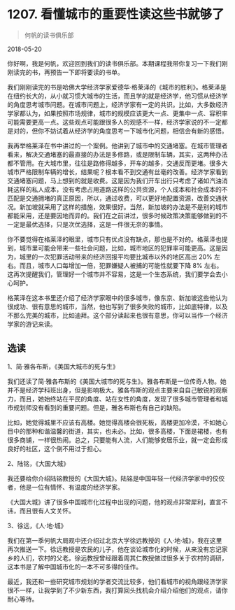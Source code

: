 # 1207. 看懂城市的重要性读这些书就够了

> 何帆的读书俱乐部

2018-05-20

你好啊，我是何帆，欢迎回到我们的读书俱乐部。本期课程我带你复习一下我们刚刚读完的书，再预告一下即将要读的书单。

我们刚刚读完的书是哈佛大学经济学家爱德华·格莱泽的《城市的胜利》。格莱泽是在纽约长大的，从小就习惯大城市的生活，而且学的就是经济学，他习惯从经济学的角度思考城市问题。在城市问题上，经济学家有一定的共识。比如，大多数经济学家都认为，如果按照市场规律，城市的规模应该更大一点、更集中一点、容积率可能需要更高一点。这些观点可能跟很多人的观感不一样，经济学家说的不一定都是对的，但你不妨试着从经济学的角度思考一下城市化问题，相信会有新的感悟。

我再举格莱泽在书中讲过的一个案例。他讲到了城市中的交通堵塞。在城市管理者看来，解决交通堵塞的最直接的办法是多修路，或是限制车辆，其实，这两种办法都不管用。在大城市里，往往是路修得越多，开车的越多，交通反而更堵。很多大城市严格限制车辆的增长，结果呢？根本看不到交通有丝毫的改善。经济学家看到交通堵塞问题，马上想到的就是收费。这是因为我们开车出行只考虑了诸如汽油消耗这样的私人成本，没有考虑占用道路这样的公共资源，个人成本和社会成本的不匹配是交通拥堵的真正原因，所以，通过收费，可以更好地配置资源，改善交通状况。新加坡就采用了这样的措施，效果很好。当然，新加坡的办法是不是别的城市都能采用，还是要因地而异的。我们在之前讲过，很多时候政策决策能够做到的不一定是最优选择，只是次优选择，这是一件很无奈的事情。

你不要觉得在格莱泽的眼里，城市只有优点没有缺点，那也是不对的。格莱泽也提到，城市里可能会带来一些社会问题，比如，城市地区的犯罪率可能更高。这是因为，城里的一次犯罪活动带来的经济回报平均要比城市以外的地区高出 20% 左右。而且，城市人口每增加一倍，犯罪嫌疑人被捕的可能性就要下降 8% 左右。这再次提醒我们，管理好一个城市并不容易，这是一个生态系统，我们要学会去小心呵护。

格莱泽在这本书里还介绍了经济学家眼中的很多城市，像东京、新加坡这些他认为很成功、很有意思的城市，当然，他也写到了很多失败的城市，比如底特律，以及不那么完美的城市，比如迪拜。这个部分读起来也很有意思，你可以当作一个经济学家的游记来读。

## 选读

1、简·雅各布斯，《美国大城市的死与生》

我们还读了简·雅各布斯的《美国大城市的死与生》。雅各布斯是一位传奇人物。她并不是经济学科班出身，但是影响极大。雅各布斯的观点主要来自自己敏锐的观察力，而且，她始终站在平民的角度、站在女性的角度，发现了很多城市管理者和城市规划师没有看到的重要问题。但是，雅各布斯也有自己的缺陷。

比如，她觉得城里不应该有高楼。她觉得高楼会很死板，高楼更加冷漠，不如她心目中的那种和谐温馨的街道，其实，也未必。比如，很多高楼，下面是裙楼，也有很多商铺，一样很热闹。总之，只要能有人流，人们能够安居乐业，就一定会形成良好的社区，这个倒不用过于担心。

2、陆铭，《大国大城》

我还要给你介绍陆铭教授的《大国大城》。陆铭是中国年轻一代经济学家中的佼佼者，他是一位有情怀、有温度的经济学家。

《大国大城》讲了很多中国城市化过程中出现的问题，他的观点非常犀利，直言不讳，而且很有人文关怀。

3、徐远，《人·地·城》

我们在第一季何帆大局观中还介绍过北京大学徐远教授的《人·地·城》，我在这里再次推送一下。徐远教授是农民的儿子，他在谈论城市化的时候，从来没有忘记家乡的人们，农村的父老。徐远教授曾经跟着周其仁教授做过很多关于农村的调研，这本书是了解中国城市化的一本不可多得的佳作。

最近，我还和一些研究城市规划的学者交流比较多，他们看城市的视角跟经济学家很不一样，让我学到了不少新东西，我打算回头找机会介绍介绍他们的观点，请你耐心等待。

